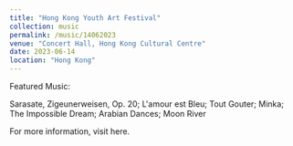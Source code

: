 ```yaml
---
title: "Hong Kong Youth Art Festival"
collection: music
permalink: /music/14062023
venue: "Concert Hall, Hong Kong Cultural Centre"
date: 2023-06-14
location: "Hong Kong"
---
```


Featured Music:

Sarasate, Zigeunerweisen, Op. 20; L'amour est Bleu; Tout Gouter; Minka; The Impossible Dream; Arabian Dances; Moon River

For more information, visit here.
